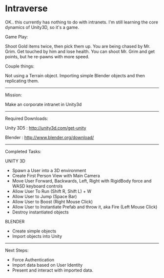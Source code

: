 # Intraverse

OK.. this currently has nothing to do with intranets.  I'm still learning the core dynamics of Unity3D, so it's a game.

Game Play:  

Shoot Gold items twice, then pick them up.
You are being chased by Mr. Grim.  Get touched by him and lose health.
You can shoot Mr. Grim and get points, but he re-pawns with more speed.

Couple things:

Not using a Terrain object.
Importing simple Blender objects and then replicating them.

----------------------------------------------------------------

Mission:

Make an corporate intranet in Unity3d

----------------------------------------------------------------

Required Downloads:

Unity 3D5 : http://unity3d.com/get-unity

Blender   : http://www.blender.org/download/

----------------------------------------------------------------

Completed Tasks:

UNITY 3D

* Spawn a User into a 3D environment
* Create First Person View with Main Camera
* Move User Forward, Backwards, Left, Right with RigidBody force and WASD keyboard controls
* Allow User To Run (Shift R, Shift L) + W
* Allow User to Jump (Space Bar)
* Allow User to Boost (Right Mouse Click)
* Allow User to Instantiate Prefab and throw it, aka Fire (Left Mouse Click)
* Destroy instantiated objects

BLENDER 

* Create simple objects
* Import objects into Unity

----------------------------------------------------------------

Next Steps:

* Force Authentication 
* Import data based on User Identity
* Present and interact with imported data.





